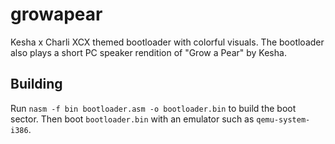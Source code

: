 # growapear
Kesha x Charli XCX themed bootloader with colorful visuals.
The bootloader also plays a short PC speaker rendition of
"Grow a Pear" by Kesha.

## Building
Run `nasm -f bin bootloader.asm -o bootloader.bin` to build the boot sector.
Then boot `bootloader.bin` with an emulator such as `qemu-system-i386`.
